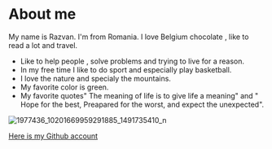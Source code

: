 # About me

My name is Razvan. I'm from Romania. I love Belgium chocolate , like to read a lot and travel. 
- Like to help people , solve problems and trying to live for a reason.
- In my free time I like to do sport and especially play basketball.
- I love the nature and specialy the mountains.
- My favorite color is green. 
- My favorite quotes" The meaning of life is to give life a meaning" and " Hope for the best,  Preapared for the worst, and expect the unexpected".

![1977436_10201669959291885_1491735410_n](https://user-images.githubusercontent.com/22944865/81944503-23e9a280-95fd-11ea-9633-a1aa8c1dfd0f.jpg)




[Here is my Github account](https://github.com/razvanbrb) 
